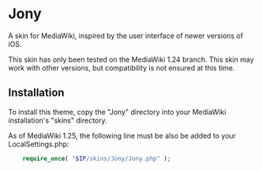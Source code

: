 # Jony
A skin for MediaWiki, inspired by the user interface of newer versions of iOS.

This skin has only been tested on the MediaWiki 1.24 branch. This skin may work with other versions, but compatibility is not ensured at this time.

## Installation
To install this theme, copy the "Jony" directory into your MediaWiki installation's "skins" directory.

As of MediaWiki 1.25, the following line must be also be added to your LocalSettings.php:
```php
    require_once( "$IP/skins/Jony/Jony.php" );
```
